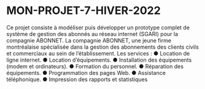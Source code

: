 # MON-PROJET-7-HIVER-2022
Ce projet consiste à modéliser puis développer un prototype complet de système de gestion des abonnés au réseau internet (SGARI) pour la compagnie ABONNET.
La compagnie ABONNET, une jeune firme montréalaise spécialisée dans la gestion des abonnements des clients civils et commerciaux au sein de l’établissement.
Les services :
● Location de ligne internet.
● Location d’équipements.
● Installation des équipements (modem et ordinateurs).
● Formation du personnel.
● Réparation des équipements.
● Programmation des pages Web.
● Assistance téléphonique.
● Impression des rapports et statistiques
